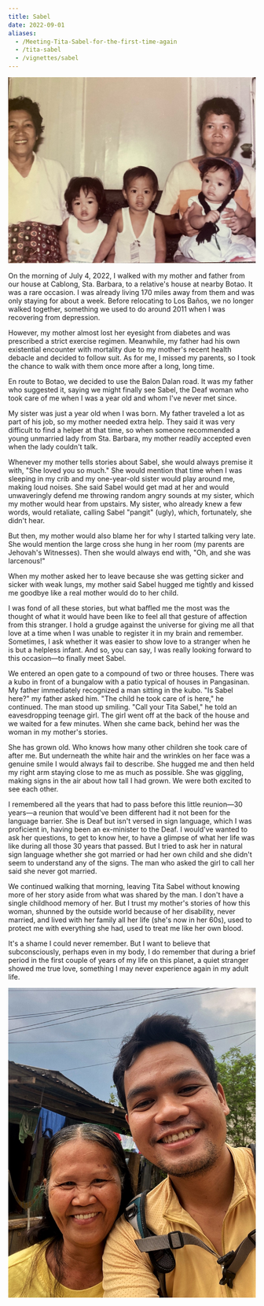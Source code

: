 ```yaml
---
title: Sabel
date: 2022-09-01
aliases:
  - /Meeting-Tita-Sabel-for-the-first-time-again
  - /tita-sabel
  - /vignettes/sabel
---
```

![Baby me and Tita Sabel](images/sabel1.jpg)

On the morning of July 4, 2022, I walked with my mother and father from our house at Cablong, Sta. Barbara, to a relative's house at nearby Botao. It was a rare occasion. I was already living 170 miles away from them and was only staying for about a week. Before relocating to Los Baños, we no longer walked together, something we used to do around 2011 when I was recovering from depression.

However, my mother almost lost her eyesight from diabetes and was prescribed a strict exercise regimen. Meanwhile, my father had his own existential encounter with mortality due to my mother's recent health debacle and decided to follow suit. As for me, I missed my parents, so I took the chance to walk with them once more after a long, long time.

En route to Botao, we decided to use the Balon Dalan road. It was my father who suggested it, saying we might finally see Sabel, the Deaf woman who took care of me when I was a year old and whom I've never met since.

My sister was just a year old when I was born. My father traveled a lot as part of his job, so my mother needed extra help. They said it was very difficult to find a helper at that time, so when someone recommended a young unmarried lady from Sta. Barbara, my mother readily accepted even when the lady couldn't talk.

Whenever my mother tells stories about Sabel, she would always premise it with, "She loved you so much." She would mention that time when I was sleeping in my crib and my one-year-old sister would play around me, making loud noises. She said Sabel would get mad at her and would unwaveringly defend me throwing random angry sounds at my sister, which my mother would hear from upstairs. My sister, who already knew a few words, would retaliate, calling Sabel "pangit" (ugly), which, fortunately, she didn't hear.

But then, my mother would also blame her for why I started talking very late. She would mention the large cross she hung in her room (my parents are Jehovah's Witnesses). Then she would always end with, "Oh, and she was larcenous!"

When my mother asked her to leave because she was getting sicker and sicker with weak lungs, my mother said Sabel hugged me tightly and kissed me goodbye like a real mother would do to her child.

I was fond of all these stories, but what baffled me the most was the thought of what it would have been like to feel all that gesture of affection from this stranger. I hold a grudge against the universe for giving me all that love at a time when I was unable to register it in my brain and remember. Sometimes, I ask whether it was easier to show love to a stranger when he is but a helpless infant. And so, you can say, I was really looking forward to this occasion—to finally meet Sabel.

We entered an open gate to a compound of two or three houses. There was a kubo in front of a bungalow with a patio typical of houses in Pangasinan. My father immediately recognized a man sitting in the kubo. "Is Sabel here?" my father asked him. "The child he took care of is here," he continued. The man stood up smiling. "Call your Tita Sabel," he told an eavesdropping teenage girl. The girl went off at the back of the house and we waited for a few minutes. When she came back, behind her was the woman in my mother's stories.

She has grown old. Who knows how many other children she took care of after me. But underneath the white hair and the wrinkles on her face was a genuine smile I would always fail to describe. She hugged me and then held my right arm staying close to me as much as possible. She was giggling, making signs in the air about how tall I had grown. We were both excited to see each other.

I remembered all the years that had to pass before this little reunion—30 years—a reunion that would've been different had it not been for the language barrier. She is Deaf but isn't versed in sign language, which I was proficient in, having been an ex-minister to the Deaf. I would've wanted to ask her questions, to get to know her, to have a glimpse of what her life was like during all those 30 years that passed. But I tried to ask her in natural sign language whether she got married or had her own child and she didn't seem to understand any of the signs. The man who asked the girl to call her said she never got married.

We continued walking that morning, leaving Tita Sabel without knowing more of her story aside from what was shared by the man. I don't have a single childhood memory of her. But I trust my mother's stories of how this woman, shunned by the outside world because of her disability, never married, and lived with her family all her life (she's now in her 60s), used to protect me with everything she had, used to treat me like her own blood.

It's a shame I could never remember. But I want to believe that subconsciously, perhaps even in my body, I do remember that during a brief period in the first couple of years of my life on this planet, a quiet stranger showed me true love, something I may never experience again in my adult life.

![Me and Tita Sabel](images/sabel.jpg)